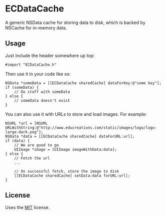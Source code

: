 ECDataCache
===========

A generic NSData cache for storing data to disk, which is backed by NSCache for in-memory data.

Usage
-----

Just include the header somewhere up top:

```objc
#import "ECDataCache.h"
```

Then use it in your code like so:

```objc
NSData *someData = [[ECDataCache sharedCache] dataForKey:@"some key"];
if (someData) {
    // Do stuff with someData
} else {
    // someData doesn't exist
}
```

You can also use it with URLs to store and load images. For example:

```objc
NSURL *url = [NSURL URLWithString:@"http://www.educreations.com/static/images/logo/logo-large-dark.png"];
NSData *data = [[ECDataCache sharedCache] dataForURL:url];
if (data) {
    // We are good to go
    UIImage *image = [UIImage imageWithData:data];
} else {
    // Fetch the url
    ...

    // On successful fetch, store the image to disk
    [[ECDataCache sharedCache] setData:data forURL:url];
}
```

License
-------

Uses the [MIT][mit] license.



[mit]: http://opensource.org/licenses/MIT
